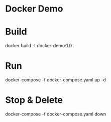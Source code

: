 # Docker Demo

# Build
docker build -t docker-demo:1.0 .

# Run
docker-compose -f docker-compose.yaml up -d

# Stop & Delete
docker-compose -f docker-compose.yaml down
